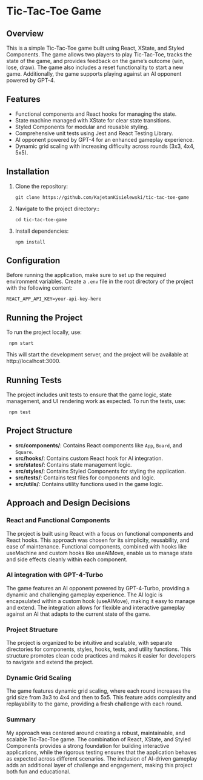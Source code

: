 # Tic-Tac-Toe Game

## Overview

This is a simple Tic-Tac-Toe game built using React, XState, and Styled Components. The game allows two players to play Tic-Tac-Toe, tracks the state of the game, and provides feedback on the game’s outcome (win, lose, draw). The game also includes a reset functionality to start a new game. Additionally, the game supports playing against an AI opponent powered by GPT-4.

## Features

- Functional components and React hooks for managing the state.
- State machine managed with XState for clear state transitions.
- Styled Components for modular and reusable styling.
- Comprehensive unit tests using Jest and React Testing Library.
- AI opponent powered by GPT-4 for an enhanced gameplay experience.
- Dynamic grid scaling with increasing difficulty across rounds (3x3, 4x4, 5x5).

## Installation

1. Clone the repository:
   ```
   git clone https://github.com/KajetanKisielewski/tic-tac-toe-game
   ```

1. Navigate to the project directory::
   ```
   cd tic-tac-toe-game
   ```

1. Install dependencies:
   ```
   npm install
   ```

## Configuration

Before running the application, make sure to set up the required environment variables. Create a `.env` file in the root directory of the project with the following content:

   ````
   REACT_APP_API_KEY=your-api-key-here
   ````

## Running the Project

To run the project locally, use:

```
 npm start
```

This will start the development server, and the project will be available at http://localhost:3000.

## Running Tests

The project includes unit tests to ensure that the game logic, state management, and UI rendering work as expected. To
run the tests, use:

```
 npm test
```

## Project Structure

- **src/components/**: Contains React components like `App`, `Board`, and `Square`.
- **src/hooks/**: Contains custom React hook for AI integration.
- **src/states/**: Contains state management logic.
- **src/styles/**: Contains Styled Components for styling the application.
- **src/tests/**: Contains test files for components and logic.
- **src/utils/**: Contains utility functions used in the game logic.

## Approach and Design Decisions

### React and Functional Components

The project is built using React with a focus on functional components and React hooks. This approach was chosen for its simplicity, reusability, and ease of maintenance. Functional components, combined with hooks like useMachine and custom hooks like useAIMove, enable us to manage state and side effects cleanly within each component.

### AI integration with GPT-4-Turbo

The game features an AI opponent powered by GPT-4-Turbo, providing a dynamic and challenging gameplay experience. The AI logic is encapsulated within a custom hook (useAIMove), making it easy to manage and extend. The integration allows for flexible and interactive gameplay against an AI that adapts to the current state of the game.

### Project Structure

The project is organized to be intuitive and scalable, with separate directories for components, styles, hooks, tests, and utility functions. This structure promotes clean code practices and makes it easier for developers to navigate and extend the project.

### Dynamic Grid Scaling

The game features dynamic grid scaling, where each round increases the grid size from 3x3 to 4x4 and then to 5x5. This feature adds complexity and replayability to the game, providing a fresh challenge with each round.

### Summary

My approach was centered around creating a robust, maintainable, and scalable Tic-Tac-Toe game. The combination of React, XState, and Styled Components provides a strong foundation for building interactive applications, while the rigorous testing ensures that the application behaves as expected across different scenarios. The inclusion of AI-driven gameplay adds an additional layer of challenge and engagement, making this project both fun and educational.
